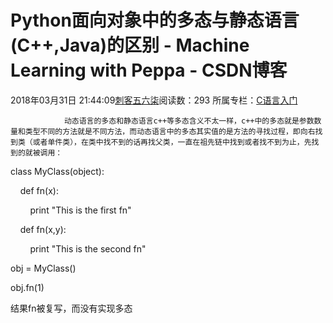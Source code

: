 # Python面向对象中的多态与静态语言(C++,Java)的区别 - Machine Learning with Peppa - CSDN博客





2018年03月31日 21:44:09[刺客五六柒](https://me.csdn.net/qq_39521554)阅读数：293
所属专栏：[C语言入门](https://blog.csdn.net/column/details/18792.html)









                动态语言的多态和静态语言c++等多态含义不太一样，c++中的多态就是参数数量和类型不同的方法就是不同方法，而动态语言中的多态其实值的是方法的寻找过程，即向右找到类（或者单件类），在类中找不到的话再找父类，一直在祖先链中找到或者找不到为止，先找到的就被调用：


class MyClass(object):

    def fn(x):

        print "This is the first fn"

    def fn(x,y):

        print "This is the second fn"

obj = MyClass()

obj.fn(1)

结果fn被复写，而没有实现多态



